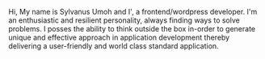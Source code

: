 Hi, My name is Sylvanus Umoh and I', a frontend/wordpress developer.
I'm an enthusiastic and resilient personality, always finding ways to solve problems.
I posses the ability to think outside the box in-order to generate unique and effective approach in application development
thereby delivering a user-friendly and world class standard application. 
